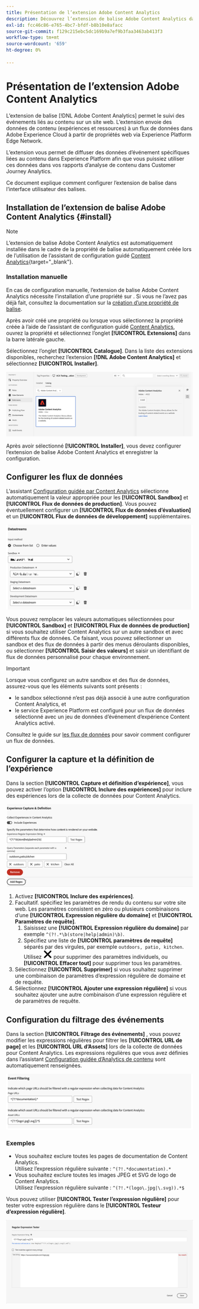 ```yaml
---
title: Présentation de l’extension Adobe Content Analytics
description: Découvrez l’extension de balise Adobe Content Analytics dans Adobe Experience Platform.
exl-id: fcc46c86-e765-4bc7-bfdf-b8b10e8afacc
source-git-commit: f129c215ebc5dc169b9a7ef9b3faa3463ab413f3
workflow-type: tm+mt
source-wordcount: '659'
ht-degree: 0%

---
```


# Présentation de l’extension Adobe Content Analytics

L’extension de balise [!DNL Adobe Content Analytics] permet le suivi des événements liés au contenu sur un site web. L’extension envoie des données de contenu (expériences et ressources) à un flux de données dans Adobe Experience Cloud à partir de propriétés web via Experience Platform Edge Network.

L’extension vous permet de diffuser des données d’événement spécifiques liées au contenu dans Experience Platform afin que vous puissiez utiliser ces données dans vos rapports d’analyse de contenu dans Customer Journey Analytics.

Ce document explique comment configurer l’extension de balise dans l’interface utilisateur des balises.

## Installation de l’extension de balise Adobe Content Analytics {#install}

>[!NOTE]
>
>L’extension de balise Adobe Content Analytics est automatiquement installée dans le cadre de la propriété de balise automatiquement créée lors de l’utilisation de l’assistant de configuration guidé [Content Analytics](https://experienceleague.adobe.com/en/docs/analytics-platform/using/content-analytics/configuration/guided){target="_blank"}.


### Installation manuelle

En cas de configuration manuelle, l’extension de balise Adobe Content Analytics nécessite l’installation d’une propriété sur . Si vous ne l’avez pas déjà fait, consultez la documentation sur la [création d’une propriété de balise](https://experienceleague.adobe.com/en/docs/platform-learn/implement-in-websites/configure-tags/create-a-property).

Après avoir créé une propriété ou lorsque vous sélectionnez la propriété créée à l’aide de l’assistant de configuration guidé [Content Analytics](https://experienceleague.adobe.com/en/docs/analytics-platform/using/content-analytics/configuration/guided), ouvrez la propriété et sélectionnez l’onglet **[!UICONTROL Extensions]** dans la barre latérale gauche.

Sélectionnez l’onglet **[!UICONTROL Catalogue]**. Dans la liste des extensions disponibles, recherchez l’extension **[!DNL Adobe Content Analytics]** et sélectionnez **[!UICONTROL Installer]**.

![Image illustrant l’interface utilisateur Balises avec l’extension Web SDK sélectionnée](assets/aca-tag-install.png)

Après avoir sélectionné **[!UICONTROL Installer]**, vous devez configurer l’extension de balise Adobe Content Analytics et enregistrer la configuration.


<!--
## Configure schema

The [Content Analytics guided configuration wizard](https://experienceleague.adobe.com/en/docs/analytics-platform/using/content-analytics/configuration/guided) automatically populates the proper value for the **[!UICONTROL Tenant Schema Name]**. 

![Image that shows the Schema configuration of the Adobe Content Analytics tag extension in the Tags UI](assets/aca-tag-schema.png)

>[!WARNING]
>
>Do not modify the value for **[!UICONTROL Tenant Schema Name]**.

-->

## Configurer les flux de données

L’assistant [Configuration guidée par Content Analytics](https://experienceleague.adobe.com/en/docs/analytics-platform/using/content-analytics/configuration/guided) sélectionne automatiquement la valeur appropriée pour les **[!UICONTROL Sandbox]** et **[!UICONTROL Flux de données de production]**. Vous pouvez éventuellement configurer un **[!UICONTROL Flux de données d’évaluation]** et un **[!UICONTROL Flux de données de développement]** supplémentaires.

![Image illustrant la configuration des flux de données de l’extension de balise Adobe Content Analytics dans l’interface utilisateur des balises](assets/aca-tag-datastreams.png)

Vous pouvez remplacer les valeurs automatiques sélectionnées pour **[!UICONTROL Sandbox]** et **[!UICONTROL Flux de données de production]** si vous souhaitez utiliser Content Analytics sur un autre sandbox et avec différents flux de données. Ce faisant, vous pouvez sélectionner un sandbox et des flux de données à partir des menus déroulants disponibles, ou sélectionner **[!UICONTROL Saisir des valeurs]** et saisir un identifiant de flux de données personnalisé pour chaque environnement.

>[!IMPORTANT]
>
>Lorsque vous configurez un autre sandbox et des flux de données, assurez-vous que les éléments suivants sont présents :
>
>* le sandbox sélectionné n’est pas déjà associé à une autre configuration Content Analytics, et
>* le service Experience Platform est configuré pour un flux de données sélectionné avec un jeu de données d’événement d’expérience Content Analytics activé.

Consultez le guide sur [les flux de données](../../../../datastreams/overview.md) pour savoir comment configurer un flux de données.

## Configurer la capture et la définition de l’expérience

Dans la section **[!UICONTROL Capture et définition d’expérience]**, vous pouvez activer l’option **[!UICONTROL Inclure des expériences]** pour inclure des expériences lors de la collecte de données pour Content Analytics.

![Image illustrant la section Capture et définition d’expérience dans l’extension](assets/aca-tag-experiencecapture.png)

1. Activez **[!UICONTROL Inclure des expériences]**.
1. Facultatif. spécifiez les paramètres de rendu du contenu sur votre site web. Les paramètres consistent en zéro ou plusieurs combinaisons d’une **[!UICONTROL Expression régulière du domaine]** et **[!UICONTROL Paramètres de requête]**.
   1. Saisissez une **[!UICONTROL Expression régulière du domaine]** par exemple `^(?!.*\b(store|help|admin)\b)`.
   1. Spécifiez une liste de **[!UICONTROL paramètres de requête]** séparés par des virgules, par exemple `outdoors, patio, kitchen`.
Utilisez ![Fermer](./assets/CrossSize300.svg) pour supprimer des paramètres individuels, ou **[!UICONTROL Effacer tout]** pour supprimer tous les paramètres.
1. Sélectionnez **[!UICONTROL Supprimer]** si vous souhaitez supprimer une combinaison de paramètres d’expression régulière de domaine et de requête.
1. Sélectionnez **[!UICONTROL Ajouter une expression régulière]** si vous souhaitez ajouter une autre combinaison d’une expression régulière et de paramètres de requête.

## Configuration du filtrage des événements

Dans la section **[!UICONTROL Filtrage des événements]** , vous pouvez modifier les expressions régulières pour filtrer les **[!UICONTROL URL de page]** et les **[!UICONTROL URL d’Assets]** lors de la collecte de données pour Content Analytics. Les expressions régulières que vous avez définies dans l’assistant [Configuration guidée d’Analytics de contenu](https://experienceleague.adobe.com/en/docs/analytics-platform/using/content-analytics/configuration/guided) sont automatiquement renseignées.

![Image montrant les paramètres de filtrage d’événement de l’extension de balise Adobe Content Analytics dans l’interface utilisateur des balises](assets/aca-tag-eventfiltering.png)


### Exemples

* Vous souhaitez exclure toutes les pages de documentation de Content Analytics.<br/>Utilisez l’expression régulière suivante : `^(?!.*documentation).*`
* Vous souhaitez exclure toutes les images JPEG et SVG de logo de Content Analytics.<br/>Utilisez l’expression régulière suivante : `^(?!.*(logo\.jpg|\.svg)).*$`

Vous pouvez utiliser **[!UICONTROL Tester l’expression régulière]** pour tester votre expression régulière dans le **[!UICONTROL Testeur d’expression régulière]**.

![Image montrant le testeur d’expression régulière de l’extension de balise Adobe Content Analytics dans l’interface utilisateur des balises](assets/aca-tag-regextester.png)

